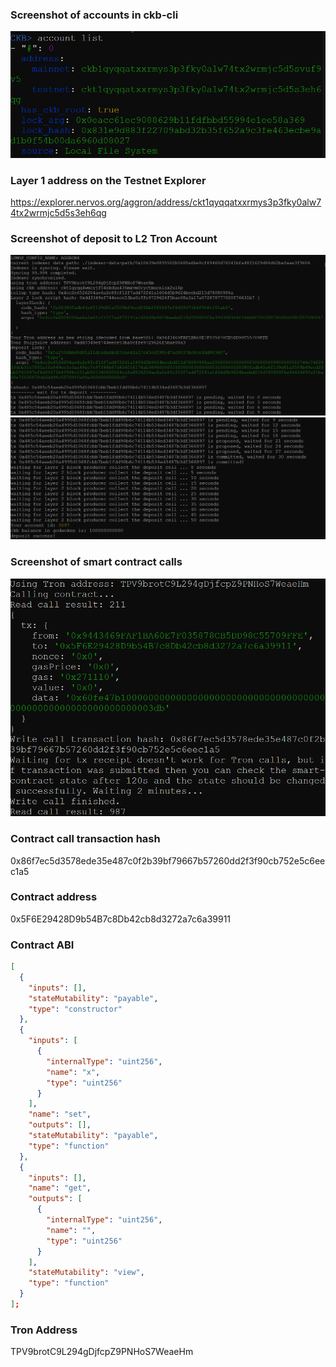 ### Screenshot of accounts in ckb-cli

![](1.png)

### Layer 1 address on the Testnet Explorer
https://explorer.nervos.org/aggron/address/ckt1qyqqatxxrmys3p3fky0alw74tx2wrmjc5d5s3eh6qg

### Screenshot of deposit to L2 Tron Account
![](2.png)
![](3.png)
### Screenshot of smart contract calls

![](4.png)

### Contract call transaction hash
0x86f7ec5d3578ede35e487c0f2b39bf79667b57260dd2f3f90cb752e5c6eec1a5

### Contract address
0x5F6E29428D9b54B7c8Db42cb8d3272a7c6a39911

### Contract ABI
```json
[
  {
    "inputs": [],
    "stateMutability": "payable",
    "type": "constructor"
  },
  {
    "inputs": [
      {
        "internalType": "uint256",
        "name": "x",
        "type": "uint256"
      }
    ],
    "name": "set",
    "outputs": [],
    "stateMutability": "payable",
    "type": "function"
  },
  {
    "inputs": [],
    "name": "get",
    "outputs": [
      {
        "internalType": "uint256",
        "name": "",
        "type": "uint256"
      }
    ],
    "stateMutability": "view",
    "type": "function"
  }
];
```

### Tron Address
TPV9brotC9L294gDjfcpZ9PNHoS7WeaeHm